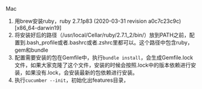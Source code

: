Mac
1. 用brew安装ruby，ruby 2.7.1p83 (2020-03-31 revision a0c7c23c9c) [x86_64-darwin19]
2. 将安装好后的路径（/usr/local/Cellar/ruby/2.7.1_2/bin/）放到PATH之前，配置到.bash_profile或者.bashrc或者.zshrc里都可以。这个路径中包含ruby，gem和bundle
3. 配置需要安装的包在Gemfile中，执行```bundle install```，会生成Gemfile.lock文件，如果大家克隆了这个文件，安装的时候会按照.lock中的版本依赖进行安装，如果没有.lock，会安装最新的包依赖进行安装。
4. 执行```cucumber --init```，初始化出features目录，
